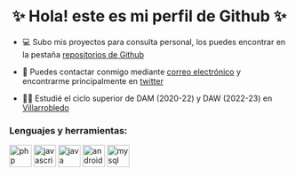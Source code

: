 

<!---
santistockcode/santistockcode is a ✨ special ✨ repository because its `README.md` (this file) appears on your GitHub profile.
You can click the Preview link to take a look at your changes.
--->



<h1 align="center"> ✨ Hola! este es mi perfil de Github ✨ </h1>

- 💻 Subo mis proyectos para consulta personal, los puedes encontrar en la pestaña [repositorios de Github](https://github.com/santistockcode?tab=repositories)

- 📯 Puedes contactar conmigo mediante [correo electrónico](mailto:salarcons@protonmail.com) y encontrarme principalmente en [twitter](https://twitter.com/santidronaporia)

- 👨‍🎓 Estudié el ciclo superior de DAM (2020-22) y DAW (2022-23) en [Villarrobledo](https://iesvirreymorcillo.es/)
&nbsp;&nbsp;
### Lenguajes y herramientas:
<p align="left">
<a href="https://www.php.net" target="_blank"><img src="https://www.vectorlogo.zone/logos/php/php-icon.svg" alt="php" width="40" height="40"/></a>
<a href="https://developer.mozilla.org/es/docs/Web/JavaScript" target="_blank"><img src="https://www.vectorlogo.zone/logos/javascript/javascript-icon.svg" alt="javascript" width="40" height="40"/></a>
<a href="https://www.java.com" target="_blank"><img src="https://www.vectorlogo.zone/logos/java/java-icon.svg" alt="java" width="40" height="40"/></a>
<a href="https://developer.android.com" target="_blank"><img src="https://www.vectorlogo.zone/logos/android/android-icon.svg" alt="android" width="40" height="40"/></a>
<a href="https://www.mysql.com/" target="_blank"><img src="https://www.vectorlogo.zone/logos/mysql/mysql-icon.svg" alt="mysql" width="40" height="40"/></a>
&nbsp;

